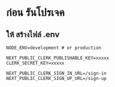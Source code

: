 # ก่อน รันโปรเจค

## ให้ สร้างไฟล์ .env

``` text
NODE_ENV=development # or production

NEXT_PUBLIC_CLERK_PUBLISHABLE_KEY=xxxxx
CLERK_SECRET_KEY=xxxxx

NEXT_PUBLIC_CLERK_SIGN_IN_URL=/sign-in
NEXT_PUBLIC_CLERK_SIGN_UP_URL=/sign-up
```
